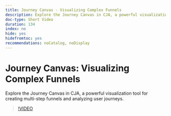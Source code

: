 ```yaml
---
title: Journey Canvas - Visualizing Complex Funnels
description: Explore the Journey Canvas in CJA, a powerful visualization tool for creating multi-step funnels and analyzing user journeys.
doc-type: Short Video
duration: 134
index: no
hide: yes
hidefromtoc: yes
recommendations: noCatalog, noDisplay
---
```


# Journey Canvas: Visualizing Complex Funnels

Explore the Journey Canvas in CJA, a powerful visualization tool for creating multi-step funnels and analyzing user journeys.

<!-- 72_S103_3442450_134_journey-canvas-visualizing-complex-funnels -->
>[!VIDEO](https://video.tv.adobe.com/v/3458364/?learn=on&enablevpops=true)
